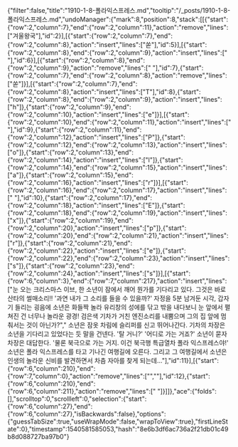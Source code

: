 {"filter":false,"title":"1910-1-8-폴라익스프레스.md","tooltip":"/_posts/1910-1-8-폴라익스프레스.md","undoManager":{"mark":8,"position":8,"stack":[[{"start":{"row":2,"column":7},"end":{"row":2,"column":11},"action":"remove","lines":["겨울왕국"],"id":2}],[{"start":{"row":2,"column":7},"end":{"row":2,"column":8},"action":"insert","lines":["쏟"],"id":5}],[{"start":{"row":2,"column":8},"end":{"row":2,"column":9},"action":"insert","lines":[" "],"id":6}],[{"start":{"row":2,"column":8},"end":{"row":2,"column":9},"action":"remove","lines":[" "],"id":7},{"start":{"row":2,"column":7},"end":{"row":2,"column":8},"action":"remove","lines":["쏟"]}],[{"start":{"row":2,"column":7},"end":{"row":2,"column":8},"action":"insert","lines":["T"],"id":8},{"start":{"row":2,"column":8},"end":{"row":2,"column":9},"action":"insert","lines":["h"]},{"start":{"row":2,"column":9},"end":{"row":2,"column":10},"action":"insert","lines":["e"]}],[{"start":{"row":2,"column":10},"end":{"row":2,"column":11},"action":"insert","lines":[" "],"id":9},{"start":{"row":2,"column":11},"end":{"row":2,"column":12},"action":"insert","lines":["P"]},{"start":{"row":2,"column":12},"end":{"row":2,"column":13},"action":"insert","lines":["o"]},{"start":{"row":2,"column":13},"end":{"row":2,"column":14},"action":"insert","lines":["l"]},{"start":{"row":2,"column":14},"end":{"row":2,"column":15},"action":"insert","lines":["a"]},{"start":{"row":2,"column":15},"end":{"row":2,"column":16},"action":"insert","lines":["r"]}],[{"start":{"row":2,"column":16},"end":{"row":2,"column":17},"action":"insert","lines":[" "],"id":10},{"start":{"row":2,"column":17},"end":{"row":2,"column":18},"action":"insert","lines":["E"]},{"start":{"row":2,"column":18},"end":{"row":2,"column":19},"action":"insert","lines":["x"]},{"start":{"row":2,"column":19},"end":{"row":2,"column":20},"action":"insert","lines":["p"]},{"start":{"row":2,"column":20},"end":{"row":2,"column":21},"action":"insert","lines":["r"]},{"start":{"row":2,"column":21},"end":{"row":2,"column":22},"action":"insert","lines":["e"]},{"start":{"row":2,"column":22},"end":{"row":2,"column":23},"action":"insert","lines":["s"]},{"start":{"row":2,"column":23},"end":{"row":2,"column":24},"action":"insert","lines":["s"]}],[{"start":{"row":6,"column":3},"end":{"row":7,"column":217},"action":"insert","lines":["눈 오는 크리스마스 이브, 한 소년이 잠에서 깨어 뭔가를 기다리고 있다. 그것은 바로 산타의 썰매소리!! '과연 내가 그 소리를 들을 수 있을까?' 자정을 5분 남겨둔 시각, 갑자기 들리는 굉음에 소년은 화들짝 놀라 유리창의 성에를 닦고 밖을 내다보니 눈 앞에서 펼쳐진 건 너무나 놀라운 광경! 검은색 기차가 거친 엔진소리를 내뿜으며 그의 집 앞에 멈춰서는 것이 아닌가?","  소년은 잠옷 차림에 슬리퍼를 신고 뛰어나간다. 기차의 차장은 소년을 기다리고 있었다는 듯 말을 건넨다. '탈 거니?' '어디로 가는 거죠?' 소년이 묻자 차장은 대답한다. '물론 북극으로 가는 거지. 이건 북극행 특급열차 폴라 익스프레스야!' 소년은 폴라 익스프레스를 타고 기나긴 여행길에 오른다. 그리고 그 여행길에서 소년은 인생의 놀라운 신비를 발견하면서 차츰 자아를 찾게 되는데…"],"id":11}],[{"start":{"row":6,"column":210},"end":{"row":7,"column":0},"action":"remove","lines":["",""],"id":12},{"start":{"row":6,"column":210},"end":{"row":6,"column":211},"action":"remove","lines":[" "]}]]},"ace":{"folds":[],"scrolltop":0,"scrollleft":0,"selection":{"start":{"row":6,"column":27},"end":{"row":6,"column":27},"isBackwards":false},"options":{"guessTabSize":true,"useWrapMode":false,"wrapToView":true},"firstLineState":0},"timestamp":1540581585053,"hash":"8e6b3df6ac736a2f21db01c49b8d088727ba97b0"}